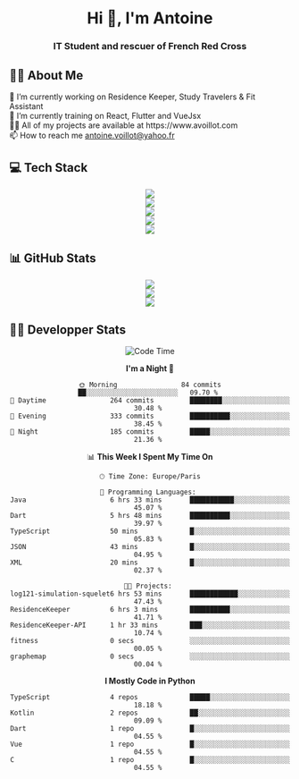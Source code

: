 <h1 align="center" text-decoration="none">Hi 👋, I'm Antoine</h1>
<h3 align="center">IT Student and rescuer of French Red Cross</h3>

  
## 👨‍🎓 About Me
  <div align="left">
🔭 I’m currently working on Residence Keeper, Study Travelers & Fit Assistant</br>
🌱 I’m currently training on React, Flutter and VueJsx</br>
👨‍💻 All of my projects are available at https://www.avoillot.com</br>
📫 How to reach me <a href=mailto:antoine.voillot@yahoo.fr >antoine.voillot@yahoo.fr</a></br>
</div>

## 💻 Tech Stack
<div align="center">
  <img src="https://skillicons.dev/icons?i=react,ts,vue,vite,js,html,css,php,symfony" /></br>
  <img src="https://skillicons.dev/icons?i=c,java,py" /></br>
  <img src="https://skillicons.dev/icons?i=discord,bots" /></br>
<img src="https://skillicons.dev/icons?i=kotlin,flutter" /></br>
  <img src="https://skillicons.dev/icons?i=androidstudio,figma,github,gitlab,postman,vscode" />
</div>

## 📊 GitHub Stats
<div align="center">

![](http://github-profile-summary-cards.vercel.app/api/cards/profile-details?username=Psykoxen&theme=dark)  <br/>
![](https://github-readme-streak-stats.herokuapp.com/?user=Psykoxen&theme=dark&hide_border=false)<br/>
![](https://github-readme-stats.vercel.app/api/top-langs/?username=Psykoxen&theme=dark&hide_border=false&include_all_commits=true&count_private=true&layout=compact)<br/>

</div>

## 👨‍💻 Developper Stats
<div align="center">

<!--START_SECTION:waka-->
![Code Time](http://img.shields.io/badge/Code%20Time-70%20hrs%2022%20mins-blue)

**I'm a Night 🦉** 

```text
🌞 Morning                84 commits          ██░░░░░░░░░░░░░░░░░░░░░░░   09.70 % 
🌆 Daytime                264 commits         ████████░░░░░░░░░░░░░░░░░   30.48 % 
🌃 Evening                333 commits         ██████████░░░░░░░░░░░░░░░   38.45 % 
🌙 Night                  185 commits         █████░░░░░░░░░░░░░░░░░░░░   21.36 % 
```


📊 **This Week I Spent My Time On** 

```text
🕑︎ Time Zone: Europe/Paris

💬 Programming Languages: 
Java                     6 hrs 33 mins       ███████████░░░░░░░░░░░░░░   45.07 % 
Dart                     5 hrs 48 mins       ██████████░░░░░░░░░░░░░░░   39.97 % 
TypeScript               50 mins             █░░░░░░░░░░░░░░░░░░░░░░░░   05.83 % 
JSON                     43 mins             █░░░░░░░░░░░░░░░░░░░░░░░░   04.95 % 
XML                      20 mins             █░░░░░░░░░░░░░░░░░░░░░░░░   02.37 % 

🐱‍💻 Projects: 
log121-simulation-squelet6 hrs 53 mins       ████████████░░░░░░░░░░░░░   47.43 % 
ResidenceKeeper          6 hrs 3 mins        ██████████░░░░░░░░░░░░░░░   41.71 % 
ResidenceKeeper-API      1 hr 33 mins        ███░░░░░░░░░░░░░░░░░░░░░░   10.74 % 
fitness                  0 secs              ░░░░░░░░░░░░░░░░░░░░░░░░░   00.05 % 
graphemap                0 secs              ░░░░░░░░░░░░░░░░░░░░░░░░░   00.04 % 
```

**I Mostly Code in Python** 

```text
TypeScript               4 repos             █████░░░░░░░░░░░░░░░░░░░░   18.18 % 
Kotlin                   2 repos             ██░░░░░░░░░░░░░░░░░░░░░░░   09.09 % 
Dart                     1 repo              █░░░░░░░░░░░░░░░░░░░░░░░░   04.55 % 
Vue                      1 repo              █░░░░░░░░░░░░░░░░░░░░░░░░   04.55 % 
C                        1 repo              █░░░░░░░░░░░░░░░░░░░░░░░░   04.55 % 
```




<!--END_SECTION:waka-->

</div>
